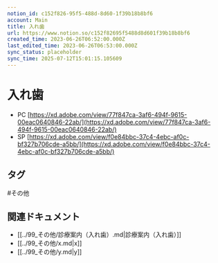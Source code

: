 ```yaml
---
notion_id: c152f826-95f5-488d-8d60-1f39b18b8bf6
account: Main
title: 入れ歯
url: https://www.notion.so/c152f82695f5488d8d601f39b18b8bf6
created_time: 2023-06-26T06:52:00.000Z
last_edited_time: 2023-06-26T06:53:00.000Z
sync_status: placeholder
sync_time: 2025-07-12T15:01:15.105609
---
```

# 入れ歯

- PC
  [https://xd.adobe.com/view/77f847ca-3af6-494f-9615-00eac0640846-22ab/](https://xd.adobe.com/view/77f847ca-3af6-494f-9615-00eac0640846-22ab/)
- SP
  [https://xd.adobe.com/view/f0e84bbc-37c4-4ebc-af0c-bf327b706cde-a5bb/](https://xd.adobe.com/view/f0e84bbc-37c4-4ebc-af0c-bf327b706cde-a5bb/)

## タグ

#その他 

## 関連ドキュメント

- [[../99_その他/診療案内（入れ歯）.md|診療案内（入れ歯）]]
- [[../99_その他/x.md|x]]
- [[../99_その他/y.md|y]]
